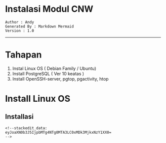 # Instalasi Modul CNW

	Author : Andy
	Generated By : Markdown Mermaid
	Version : 1.0


---   
# Tahapan

1. Instal Linux OS ( Debian Family / Ubuntu)
2. Install PostgreSQL ( Ver 10 keatas )
3. Install OpenSSH-server, pgtop, pgactivity, htop


# Install Linux OS

## Installasi

```
<!--stackedit_data:
eyJoaXN0b3J5IjpbMTg4NTg0MTA3LC0xMDk3MjkxNzY1XX0=
-->